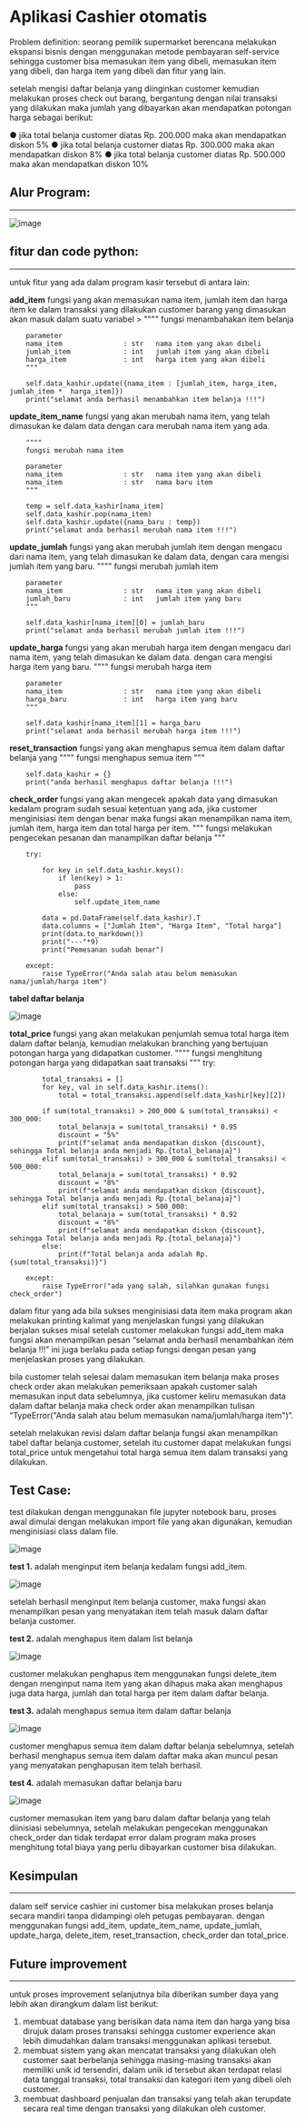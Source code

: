# Aplikasi Cashier otomatis

Problem definition:
seorang pemilik supermarket berencana melakukan ekspansi bisnis dengan menggunakan metode pembayaran self-service sehingga customer bisa memasukan item yang dibeli, memasukan item yang dibeli, dan harga item yang dibeli dan fitur yang lain.

setelah mengisi daftar belanja yang diinginkan customer kemudian melakukan proses check out barang, bergantung dengan nilai transaksi yang dilakukan maka jumlah yang dibayarkan akan mendapatkan potongan harga sebagai berikut:

●	jika total belanja customer diatas Rp. 200.000 maka akan mendapatkan diskon 5%
●	jika total belanja customer diatas Rp. 300.000 maka akan mendapatkan diskon 8%
●	jika total belanja customer diatas Rp. 500.000 maka akan mendapatkan diskon 10%

## Alur Program:
---
![image](https://user-images.githubusercontent.com/115323333/205337232-7a0f403c-f664-4680-813b-a003554ea99c.png)

## fitur dan code python:
---
untuk fitur yang ada dalam program kasir tersebut di antara lain:

**add_item** fungsi yang akan memasukan nama item, jumlah item dan harga item ke dalam transaksi yang dilakukan customer barang yang dimasukan akan masuk dalam suatu variabel 
       > """"
        fungsi menambahakan item belanja

        parameter 
        nama_item               : str   nama item yang akan dibeli
        jumlah_item             : int   jumlah item yang akan dibeli
        harga_item              : int   harga item yang akan dibeli
        """

        self.data_kashir.update({nama_item : [jumlah_item, harga_item, jumlah_item *  harga_item]})
        print("selamat anda berhasil menambahkan item belanja !!!")
        
**update_item_name** fungsi yang akan merubah nama item, yang telah dimasukan ke dalam data dengan cara merubah nama item yang ada.

        """"
        fungsi merubah nama item

        parameter 
        nama_item               : str   nama item yang akan dibeli
        nama_item               : str   nama baru item
        """

        temp = self.data_kashir[nama_item]
        self.data_kashir.pop(nama_item)
        self.data_kashir.update({nama_baru : temp})
        print("selamat anda berhasil merubah nama item !!!")
        
**update_jumlah** fungsi yang akan merubah jumlah item dengan mengacu dari nama item, yang telah dimasukan ke dalam data, dengan cara mengisi jumlah item yang baru.
        """"
        fungsi merubah jumlah item

        parameter 
        nama_item               : str   nama item yang akan dibeli
        jumlah_baru             : int   jumlah item yang baru
        """

        self.data_kashir[nama_item][0] = jumlah_baru
        print("selamat anda berhasil merubah jumlah item !!!")
        
**update_harga** fungsi yang akan merubah harga item dengan mengacu dari nama item, yang telah dimasukan ke dalam data. dengan cara mengisi harga item yang baru.
        """"
        fungsi merubah harga item

        parameter 
        nama_item               : str   nama item yang akan dibeli
        harga_baru              : int   harga item yang baru
        """

        self.data_kashir[nama_item][1] = harga_baru
        print("selamat anda berhasil merubah harga item !!!")

**reset_transaction** fungsi yang akan menghapus semua item dalam daftar belanja yang 
        """"
        fungsi menghapus semua item 
        """

        self.data_kashir = {}
        print("anda berhasil menghapus daftar belanja !!!")

**check_order** fungsi yang akan mengecek apakah data yang dimasukan kedalam program sudah sesuai ketentuan yang ada, jika customer menginisiasi item dengan benar maka fungsi akan menampilkan nama item, jumlah item, harga item dan total harga per item.
        """
        fungsi melakukan pengecekan pesanan dan manampilkan daftar belanja
        """

        try:

            for key in self.data_kashir.keys():
                if len(key) > 1:
                    pass
                else:
                    self.update_item_name

            data = pd.DataFrame(self.data_kashir).T
            data.columns = ["Jumlah Item", "Harga Item", "Total harga"]
            print(data.to_markdown())
            print("---"*9)
            print("Pemesanan sudah benar")
            
        except:
            raise TypeError("Anda salah atau belum memasukan nama/jumlah/harga item")
**tabel daftar belanja** 

![image](https://user-images.githubusercontent.com/115323333/205338303-5a628e1b-f61a-4bac-ac03-dbdfb8cc18e0.png)

**total_price** fungsi yang akan melakukan penjumlah semua total harga item dalam daftar belanja, kemudian melakukan branching yang bertujuan potongan harga yang didapatkan customer.
  """"
        fungsi menghitung potongan harga yang didapatkan saat transaksi 
        """
        try:

            total_transaksi = []
            for key, val in self.data_kashir.items():
                total = total_transaksi.append(self.data_kashir[key][2])

            if sum(total_transaksi) > 200_000 & sum(total_transaksi) < 300_000:
                total_belanaja = sum(total_transaksi) * 0.95
                discount = "5%"
                print(f"selamat anda mendapatkan diskon {discount}, sehingga Total belanja anda menjadi Rp.{total_belanaja}")
            elif sum(total_transaksi) > 300_000 & sum(total_transaksi) < 500_000:
                total_belanaja = sum(total_transaksi) * 0.92
                discount = "8%"
                print(f"selamat anda mendapatkan diskon {discount}, sehingga Total belanja anda menjadi Rp.{total_belanaja}")
            elif sum(total_transaksi) > 500_000:
                total_belanaja = sum(total_transaksi) * 0.92
                discount = "8%"
                print(f"selamat anda mendapatkan diskon {discount}, sehingga Total belanja anda menjadi Rp.{total_belanaja}")
            else:
                print(f"Total belanja anda adalah Rp.{sum(total_transaksi)}")

        except:
            raise TypeError("ada yang salah, silahkan gunakan fungsi check_order")

dalam fitur yang ada bila sukses menginisiasi data item maka program akan melakukan printing kalimat yang menjelaskan fungsi yang dilakukan berjalan sukses misal setelah customer melakukan fungsi add_item maka fungsi akan menampilkan pesan “selamat anda berhasil menambahkan item belanja !!!” ini juga berlaku pada setiap fungsi dengan pesan yang menjelaskan proses yang dilakukan.

bila customer telah selesai dalam memasukan item belanja maka proses check order akan melakukan pemeriksaan apakah customer salah memasukan input data sebelumnya, jika customer keliru memasukan data dalam daftar belanja maka check order akan menampilkan tulisan “TypeError("Anda salah atau belum memasukan nama/jumlah/harga item")”. 

setelah melakukan revisi dalam daftar belanja fungsi akan menampilkan tabel daftar belanja customer, setelah itu customer dapat melakukan fungsi total_price untuk mengetahui total harga semua item dalam transaksi yang dilakukan.

## Test Case:
test dilakukan dengan menggunakan file jupyter notebook baru, proses awal dimulai dengan melakukan import file yang akan digunakan, kemudian menginisiasi class dalam file.

![image](https://user-images.githubusercontent.com/115323333/205338555-65351eaf-df9d-465a-b73b-d0021092bf3d.png)

**test 1.** adalah menginput item belanja kedalam fungsi add_item.

![image](https://user-images.githubusercontent.com/115323333/205338587-6fa4c18c-7e33-46dc-ac4f-7876bbe0563d.png)

setelah berhasil menginput item belanja customer, maka fungsi akan menampilkan pesan yang menyatakan item telah masuk dalam daftar belanja customer.

**test 2.** adalah menghapus item dalam list belanja

![image](https://user-images.githubusercontent.com/115323333/205338682-2d88563c-38d3-45e1-a79b-1928d10c854d.png)

customer melakukan penghapus item menggunakan fungsi delete_item dengan menginput nama item yang akan dihapus maka akan menghapus juga data harga, jumlah dan total harga per item dalam daftar belanja.

**test 3.** adalah menghapus semua item dalam daftar belanja

![image](https://user-images.githubusercontent.com/115323333/205338754-a053a784-d027-4168-958b-667cf790280e.png)

customer menghapus semua item dalam daftar belanja sebelumnya, setelah berhasil menghapus semua item dalam daftar maka akan muncul pesan yang menyatakan penghapusan item telah berhasil.

**test 4.** adalah memasukan daftar belanja baru

![image](https://user-images.githubusercontent.com/115323333/205338809-5530b343-697c-4a30-9b4c-d09296029a59.png)

customer memasukan item yang baru dalam daftar belanja yang telah diinisiasi sebelumnya, setelah melakukan pengecekan menggunakan check_order dan tidak terdapat error dalam program maka proses menghitung total biaya yang perlu dibayarkan customer bisa dilakukan.

## Kesimpulan
---
dalam self service cashier ini customer bisa melakukan proses belanja secara mandiri tanpa didampingi oleh petugas pembayaran. dengan menggunakan fungsi add_item, update_item_name, update_jumlah, update_harga, delete_item, reset_transaction, check_order dan total_price.

## Future improvement
---
untuk proses improvement selanjutnya bila diberikan sumber daya yang lebih akan dirangkum dalam list berikut:
1.	membuat database yang berisikan data nama item dan harga yang bisa dirujuk dalam proses transaksi sehingga customer experience akan lebih dimudahkan dalam transaksi menggunakan aplikasi tersebut.
2.	membuat sistem yang akan mencatat transaksi yang dilakukan oleh customer saat berbelanja sehingga masing-masing transaksi akan memiliki unik id tersendiri, dalam unik id tersebut akan terdapat relasi data tanggal transaksi, total transaksi dan kategori item yang dibeli oleh customer.
3.	membuat dashboard penjualan dan transaksi yang telah akan terupdate secara real time dengan transaksi yang dilakukan oleh customer.









